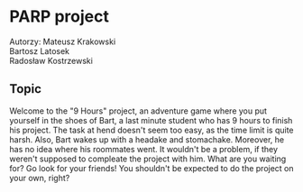 # PARP project
Autorzy:
Mateusz Krakowski \
Bartosz Latosek \
Radosław Kostrzewski


## Topic
Welcome to the "9 Hours" project, an adventure game where you put yourself in the shoes of Bart, a last minute student who has 9 hours to finish his project. The task at hend doesn't seem too easy, as the time limit is quite harsh. Also, Bart wakes up with a headake and stomachake. Moreover, he has no idea where his roommates went. It wouldn't be a problem, if they weren't supposed to compleate the project with him. What are you waiting for? Go look for your friends! You shouldn't be expected to do the project on your own, right?
